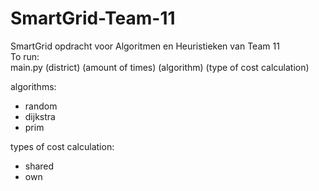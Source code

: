 # SmartGrid-Team-11
SmartGrid opdracht voor Algoritmen en Heuristieken van Team 11
<br/>To run:
<br/>main.py (district) (amount of times) (algorithm) (type of cost calculation)

algorithms:
- random
- dijkstra
- prim

types of cost calculation:
- shared
- own

